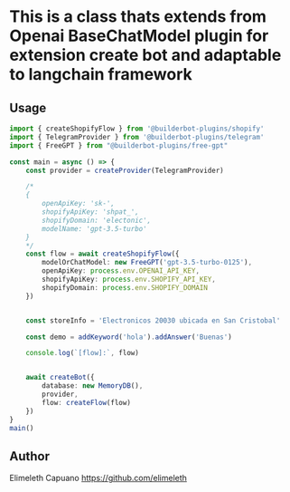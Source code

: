 # This is a class thats extends from Openai BaseChatModel plugin for extension create bot and adaptable to langchain framework

## Usage

```ts
import { createShopifyFlow } from '@builderbot-plugins/shopify'
import { TelegramProvider } from '@builderbot-plugins/telegram'
import { FreeGPT } from "@builderbot-plugins/free-gpt"

const main = async () => {
    const provider = createProvider(TelegramProvider)

    /*
    {
        openApiKey: 'sk-',
        shopifyApiKey: 'shpat_',
        shopifyDomain: 'electonic',
        modelName: 'gpt-3.5-turbo'
    }
    */
    const flow = await createShopifyFlow({
        modelOrChatModel: new FreeGPT('gpt-3.5-turbo-0125'),
        openApiKey: process.env.OPENAI_API_KEY,
        shopifyApiKey: process.env.SHOPIFY_API_KEY,
        shopifyDomain: process.env.SHOPIFY_DOMAIN
    })


    const storeInfo = 'Electronicos 20030 ubicada en San Cristobal'

    const demo = addKeyword('hola').addAnswer('Buenas')

    console.log(`[flow]:`, flow)


    await createBot({
        database: new MemoryDB(),
        provider,
        flow: createFlow(flow)
    })
}
main()
```

## Author

Elimeleth Capuano <https://github.com/elimeleth>
